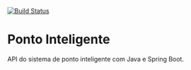 [![Build Status](https://travis-ci.com/heyjanac/ponto-inteligente-api.svg?branch=main)](https://travis-ci.com/heyjanac/ponto-inteligente-api)
# Ponto Inteligente
API do sistema de ponto inteligente com Java e Spring Boot.
